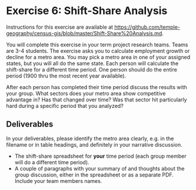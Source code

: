 # Exercise 6: Shift-Share Analysis

Instructions for this exercise are available at <https://github.com/temple-geography/census-gis/blob/master/Shift-Share%20Analysis.md>.

You will complete this exercise in your term project research teams. Teams are 3-4 students. The exercise asks you to calculate employment growth or decline for a metro area. You may pick a metro area in one of your assigned states, but you will all do the same state. Each person will calculate the shift-share for a different time period. One person should do the entire period (1900 thru the most recent year available).

After each person has completed their time period discuss the results with your group. What sectors does your metro area show competitive advantage in? Has that changed over time? Was that sector hit particularly hard during a specific period that you analyzed?

## Deliverables

In your deliverables, please identify the metro area clearly, e.g. in the filename or in table headings, and definitely in your narrative discussion.

* The shift-share spreadsheet for **your** time period (each group member will do a different time period).
* A couple of paragraphs with your summary of and thoughts about the group discussion, either in the spreadsheet or as a separate PDF. Include your team members names.

